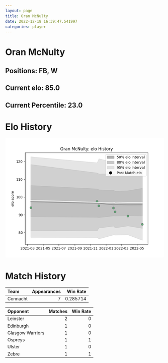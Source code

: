 ```yaml
---  
layout: page  
title: Oran McNulty  
date: 2022-12-18 16:39:47.541997  
categories: player  
---
```

# Oran McNulty

## Positions: FB, W

## Current elo: 85.0

## Current Percentile: 23.0

# Elo History


![elo history](history_OranMcNulty.png)
# Match History


| Team     |   Appearances |   Win Rate |
|:---------|--------------:|-----------:|
| Connacht |             7 |   0.285714 |

| Opponent         |   Matches |   Win Rate |
|:-----------------|----------:|-----------:|
| Leinster         |         2 |          0 |
| Edinburgh        |         1 |          0 |
| Glasgow Warriors |         1 |          0 |
| Ospreys          |         1 |          1 |
| Ulster           |         1 |          0 |
| Zebre            |         1 |          1 |